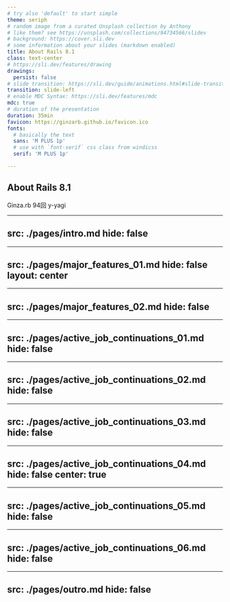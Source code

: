 ```yaml
---
# try also 'default' to start simple
theme: seriph
# random image from a curated Unsplash collection by Anthony
# like them? see https://unsplash.com/collections/94734566/slidev
# background: https://cover.sli.dev
# some information about your slides (markdown enabled)
title: About Rails 8.1
class: text-center
# https://sli.dev/features/drawing
drawings:
  persist: false
# slide transition: https://sli.dev/guide/animations.html#slide-transitions
transition: slide-left
# enable MDC Syntax: https://sli.dev/features/mdc
mdc: true
# duration of the presentation
duration: 35min
favicon: https://ginzarb.github.io/favicon.ico
fonts:
  # basically the text
  sans: 'M PLUS 1p'
  # use with `font-serif` css class from windicss
  serif: 'M PLUS 1p'

---
```

## About Rails 8.1

Ginza.rb 94回
y-yagi

---
src: ./pages/intro.md
hide: false
---

---
src: ./pages/major_features_01.md
hide: false
layout: center
---

---
src: ./pages/major_features_02.md
hide: false
---

---
src: ./pages/active_job_continuations_01.md
hide: false
---

---
src: ./pages/active_job_continuations_02.md
hide: false
---

---
src: ./pages/active_job_continuations_03.md
hide: false
---

---
src: ./pages/active_job_continuations_04.md
hide: false
center: true
---

---
src: ./pages/active_job_continuations_05.md
hide: false
---

---
src: ./pages/active_job_continuations_06.md
hide: false
---

---
src: ./pages/outro.md
hide: false
---
